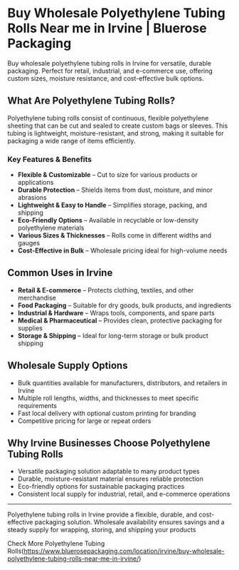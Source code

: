 # Buy Wholesale Polyethylene Tubing Rolls Near me in Irvine | Bluerose Packaging

Buy wholesale polyethylene tubing rolls in Irvine for versatile, durable packaging. Perfect for retail, industrial, and e-commerce use, offering custom sizes, moisture resistance, and cost-effective bulk options.

## What Are Polyethylene Tubing Rolls?

Polyethylene tubing rolls consist of continuous, flexible polyethylene sheeting that can be cut and sealed to create custom bags or sleeves. This tubing is lightweight, moisture-resistant, and strong, making it suitable for packaging a wide range of items efficiently.

### Key Features & Benefits

- **Flexible & Customizable** – Cut to size for various products or applications  
- **Durable Protection** – Shields items from dust, moisture, and minor abrasions  
- **Lightweight & Easy to Handle** – Simplifies storage, packing, and shipping  
- **Eco-Friendly Options** – Available in recyclable or low-density polyethylene materials  
- **Various Sizes & Thicknesses** – Rolls come in different widths and gauges  
- **Cost-Effective in Bulk** – Wholesale pricing ideal for high-volume needs  

## Common Uses in Irvine

- **Retail & E-commerce** – Protects clothing, textiles, and other merchandise  
- **Food Packaging** – Suitable for dry goods, bulk products, and ingredients  
- **Industrial & Hardware** – Wraps tools, components, and spare parts  
- **Medical & Pharmaceutical** – Provides clean, protective packaging for supplies  
- **Storage & Shipping** – Ideal for long-term storage or bulk product shipping  

## Wholesale Supply Options

- Bulk quantities available for manufacturers, distributors, and retailers in Irvine  
- Multiple roll lengths, widths, and thicknesses to meet specific requirements  
- Fast local delivery with optional custom printing for branding  
- Competitive pricing for large or repeat orders  

## Why Irvine Businesses Choose Polyethylene Tubing Rolls

- Versatile packaging solution adaptable to many product types  
- Durable, moisture-resistant material ensures reliable protection  
- Eco-friendly options for sustainable packaging practices  
- Consistent local supply for industrial, retail, and e-commerce operations  

---

Polyethylene tubing rolls in Irvine provide a flexible, durable, and cost-effective packaging solution. Wholesale availability ensures savings and a steady supply for wrapping, storing, and shipping your products

Check More Polyethylene Tubing Rolls(https://www.bluerosepackaging.com/location/irvine/buy-wholesale-polyethylene-tubing-rolls-near-me-in-irvine/)

